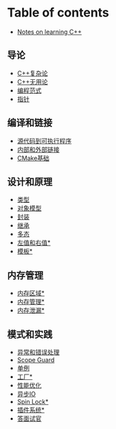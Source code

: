 # Table of contents

* [Notes on learning C++](README.md)

## 导论

* [C++复杂论](basic/why_difficult.md)
* [C++无用论](basic/why_cpp.md)
* [编程范式](basic/paradigm.md)
* [指针](basic/pointer.md)

## 编译和链接

* [源代码到可执行程序](compile_link/cpp_to_exe.md)
* [内部和外部链接](compile_link/intern_static.md)
* [CMake基础](compile_link/cmake_cookbook.md)

## 设计和原理

* [类型](internals/types.md)
* [对象模型](internals/model.md)
* [封装](internals/encapsulation.md)
* [继承](internals/inheritance.md)
* [多态](internals/polymorphism.md)
* [左值和右值*](internals/lvalue_rvalue.md)
* [模板*](internals/template.md)

## 内存管理

* [内存区域*](memory/memory_layout.md)
* [内存管理*](memory/memory_management.md)
* [内存泄漏*](memory/memory_leak.md)

## 模式和实践

* [异常和错误处理](practices/exception.md)
* [Scope Guard](practices/scope_guard.md)
* [单例]()
* [工厂*](practices/factory.md)
* [性能优化]()
* [异步IO]()
* [Spin Lock*](practices/spin_lock.md)
* [插件系统*](practices/plugin_system.md)
* [答面试官](practices/interview_questions.md)

